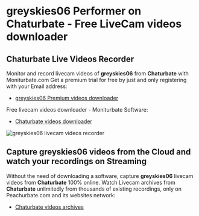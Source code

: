 # greyskies06 Performer on Chaturbate - Free LiveCam videos downloader

## Chaturbate Live Videos Recorder

Monitor and record livecam videos of **greyskies06** from **Chaturbate** with Moniturbate.com
Get a premium trial for free by just and only registering with your Email address:
* [greyskies06 Premium videos downloader](https://moniturbate.com/request-demo-licence-key.html)

Free livecam videos downloader - Moniturbate Software:
* [Chaturbate videos downloader](https://moniturbate.com/moniturbate-download-software.html)

![greyskies06 livecam videos recorder](https://peachurnet.com/templates/moniturbate-software.png)


## Capture greyskies06 videos from the Cloud and watch your recordings on Streaming

Without the need of downloading a software, capture **greyskies06** livecam videos from **Chaturbate** 100% online.
Watch Livecam archives from **Chaturbate** unlimitedly from thousands of existing recordings, only on Peachurbate.com and its websites network:
* [Chaturbate videos archives](https://peachurnet.com/)